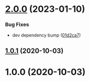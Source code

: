 # [2.0.0](https://github.com/bconnorwhite/ends-with-string/compare/v1.0.1...v2.0.0) (2023-01-10)


### Bug Fixes

* dev dependency bump ([01d2ca7](https://github.com/bconnorwhite/ends-with-string/commit/01d2ca7064b689632fbb2687a0ec179236f0ae78))



## [1.0.1](https://github.com/bconnorwhite/ends-with-string/compare/v1.0.0...v1.0.1) (2020-10-03)



# 1.0.0 (2020-10-03)



